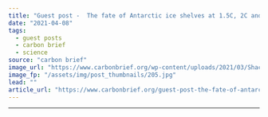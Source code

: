 ```yaml
---
title: "Guest post -  The fate of Antarctic ice shelves at 1.5C, 2C and 4C of warming"
date: "2021-04-08"
tags: 
  - guest posts
  - carbon brief
  - science
source: "carbon brief"
image_url: "https://www.carbonbrief.org/wp-content/uploads/2021/03/Shackleton-ice-shelf-Antarctica-583x372.jpg"
image_fp: "/assets/img/post_thumbnails/205.jpg"
lead: ""
article_url: "https://www.carbonbrief.org/guest-post-the-fate-of-antarctic-ice-shelves-at-1-5c-2c-and-4c-of-warming"
---
```


---
